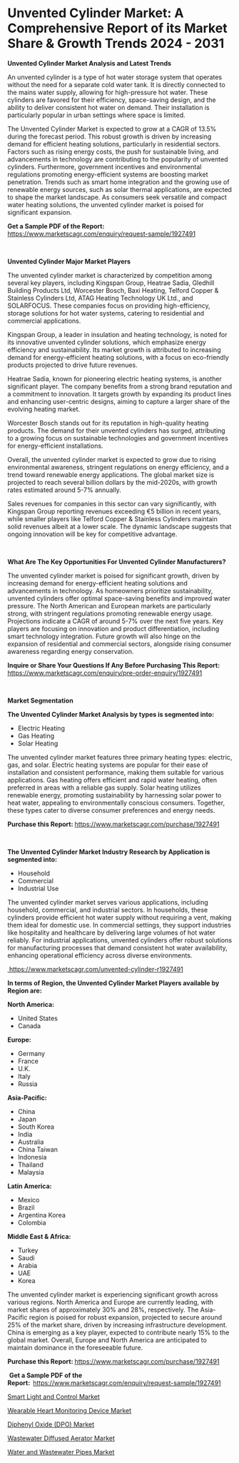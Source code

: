<p><h1>Unvented Cylinder Market: A Comprehensive Report of its Market Share & Growth Trends 2024 - 2031</h1></p><p><strong>Unvented Cylinder Market Analysis and Latest Trends</strong></p>
<p><p>An unvented cylinder is a type of hot water storage system that operates without the need for a separate cold water tank. It is directly connected to the mains water supply, allowing for high-pressure hot water. These cylinders are favored for their efficiency, space-saving design, and the ability to deliver consistent hot water on demand. Their installation is particularly popular in urban settings where space is limited.</p><p>The Unvented Cylinder Market is expected to grow at a CAGR of 13.5% during the forecast period. This robust growth is driven by increasing demand for efficient heating solutions, particularly in residential sectors. Factors such as rising energy costs, the push for sustainable living, and advancements in technology are contributing to the popularity of unvented cylinders. Furthermore, government incentives and environmental regulations promoting energy-efficient systems are boosting market penetration. Trends such as smart home integration and the growing use of renewable energy sources, such as solar thermal applications, are expected to shape the market landscape. As consumers seek versatile and compact water heating solutions, the unvented cylinder market is poised for significant expansion.</p></p>
<p><strong>Get a Sample PDF of the Report:&nbsp;</strong> <a href="https://www.marketscagr.com/enquiry/request-sample/1927491?utm_campaign=1802&utm_medium=2&utm_source=Github&utm_content=ia&utm_term=25102024&utm_id=unvented-cylinder">https://www.marketscagr.com/enquiry/request-sample/1927491</a></p>
<p>&nbsp;</p>
<p><strong>Unvented Cylinder Major Market Players</strong></p>
<p><p>The unvented cylinder market is characterized by competition among several key players, including Kingspan Group, Heatrae Sadia, Gledhill Building Products Ltd, Worcester Bosch, Baxi Heating, Telford Copper & Stainless Cylinders Ltd, ATAG Heating Technology UK Ltd., and SOLARFOCUS. These companies focus on providing high-efficiency, storage solutions for hot water systems, catering to residential and commercial applications.</p><p>Kingspan Group, a leader in insulation and heating technology, is noted for its innovative unvented cylinder solutions, which emphasize energy efficiency and sustainability. Its market growth is attributed to increasing demand for energy-efficient heating solutions, with a focus on eco-friendly products projected to drive future revenues. </p><p>Heatrae Sadia, known for pioneering electric heating systems, is another significant player. The company benefits from a strong brand reputation and a commitment to innovation. It targets growth by expanding its product lines and enhancing user-centric designs, aiming to capture a larger share of the evolving heating market.</p><p>Worcester Bosch stands out for its reputation in high-quality heating products. The demand for their unvented cylinders has surged, attributing to a growing focus on sustainable technologies and government incentives for energy-efficient installations.</p><p>Overall, the unvented cylinder market is expected to grow due to rising environmental awareness, stringent regulations on energy efficiency, and a trend toward renewable energy applications. The global market size is projected to reach several billion dollars by the mid-2020s, with growth rates estimated around 5-7% annually.</p><p>Sales revenues for companies in this sector can vary significantly, with Kingspan Group reporting revenues exceeding €5 billion in recent years, while smaller players like Telford Copper & Stainless Cylinders maintain solid revenues albeit at a lower scale. The dynamic landscape suggests that ongoing innovation will be key for competitive advantage.</p></p>
<p>&nbsp;</p>
<p><strong>What Are The Key Opportunities For Unvented Cylinder Manufacturers?</strong></p>
<p><p>The unvented cylinder market is poised for significant growth, driven by increasing demand for energy-efficient heating solutions and advancements in technology. As homeowners prioritize sustainability, unvented cylinders offer optimal space-saving benefits and improved water pressure. The North American and European markets are particularly strong, with stringent regulations promoting renewable energy usage. Projections indicate a CAGR of around 5-7% over the next five years. Key players are focusing on innovation and product differentiation, including smart technology integration. Future growth will also hinge on the expansion of residential and commercial sectors, alongside rising consumer awareness regarding energy conservation.</p></p>
<p><strong>Inquire or Share Your Questions If Any Before Purchasing This Report:</strong> <a href="https://www.marketscagr.com/enquiry/pre-order-enquiry/1927491?utm_campaign=1802&utm_medium=2&utm_source=Github&utm_content=ia&utm_term=25102024&utm_id=unvented-cylinder">https://www.marketscagr.com/enquiry/pre-order-enquiry/1927491</a></p>
<p>&nbsp;</p>
<p><strong>Market Segmentation</strong></p>
<p><strong>The Unvented Cylinder Market Analysis by types is segmented into:</strong></p>
<p><ul><li>Electric Heating</li><li>Gas Heating</li><li>Solar Heating</li></ul></p>
<p><p>The unvented cylinder market features three primary heating types: electric, gas, and solar. Electric heating systems are popular for their ease of installation and consistent performance, making them suitable for various applications. Gas heating offers efficient and rapid water heating, often preferred in areas with a reliable gas supply. Solar heating utilizes renewable energy, promoting sustainability by harnessing solar power to heat water, appealing to environmentally conscious consumers. Together, these types cater to diverse consumer preferences and energy needs.</p></p>
<p><strong>Purchase this Report:&nbsp;</strong><a href="https://www.marketscagr.com/purchase/1927491?utm_campaign=1802&utm_medium=2&utm_source=Github&utm_content=ia&utm_term=25102024&utm_id=unvented-cylinder">https://www.marketscagr.com/purchase/1927491</a></p>
<p>&nbsp;</p>
<p><strong>The Unvented Cylinder Market Industry Research by Application is segmented into:</strong></p>
<p><ul><li>Household</li><li>Commercial</li><li>Industrial Use</li></ul></p>
<p><p>The unvented cylinder market serves various applications, including household, commercial, and industrial sectors. In households, these cylinders provide efficient hot water supply without requiring a vent, making them ideal for domestic use. In commercial settings, they support industries like hospitality and healthcare by delivering large volumes of hot water reliably. For industrial applications, unvented cylinders offer robust solutions for manufacturing processes that demand consistent hot water availability, enhancing operational efficiency across diverse environments.</p></p>
<p><a href="https://www.marketscagr.com/unvented-cylinder-r1927491?utm_campaign=1802&utm_medium=2&utm_source=Github&utm_content=ia&utm_term=25102024&utm_id=unvented-cylinder">&nbsp;https://www.marketscagr.com/unvented-cylinder-r1927491</a></p>
<p><strong>In terms of Region, the Unvented Cylinder Market Players available by Region are:</strong></p>
<p>
    <p> <strong> North America: </strong>
        <ul>
            <li>United States</li>
            <li>Canada</li>
        </ul>
        </p> 
    <p> <strong> Europe: </strong>
        <ul>
            <li>Germany</li>
            <li>France</li>
            <li>U.K.</li>
            <li>Italy</li>
            <li>Russia</li>
        </ul>
        </p> 
    <p> <strong> Asia-Pacific: </strong>
        <ul>
            <li>China</li>
            <li>Japan</li>
            <li>South Korea</li>
            <li>India</li>
            <li>Australia</li>
            <li>China Taiwan</li>
            <li>Indonesia</li>
            <li>Thailand</li>
            <li>Malaysia</li>
        </ul>
        </p> 
    <p> <strong> Latin America: </strong>
        <ul>
            <li>Mexico</li>
            <li>Brazil</li>
            <li>Argentina Korea</li>
            <li>Colombia</li>
        </ul>
        </p> 
    <p> <strong> Middle East & Africa: </strong>
        <ul>
            <li>Turkey</li>
            <li>Saudi</li>
            <li>Arabia</li>
            <li>UAE</li>
            <li>Korea</li>
        </ul>
    </p>
    </p>
<p><p>The unvented cylinder market is experiencing significant growth across various regions. North America and Europe are currently leading, with market shares of approximately 30% and 28%, respectively. The Asia-Pacific region is poised for robust expansion, projected to secure around 25% of the market share, driven by increasing infrastructure development. China is emerging as a key player, expected to contribute nearly 15% to the global market. Overall, Europe and North America are anticipated to maintain dominance in the foreseeable future.</p></p>
<p><strong>Purchase this Report: </strong><a href="https://www.marketscagr.com/purchase/1927491?utm_campaign=1802&utm_medium=2&utm_source=Github&utm_content=ia&utm_term=25102024&utm_id=unvented-cylinder">https://www.marketscagr.com/purchase/1927491</a></p>
<p>&nbsp;<strong>Get a Sample PDF of the Report:&nbsp;&nbsp;</strong><a href="https://www.marketscagr.com/enquiry/request-sample/1927491?utm_campaign=1802&utm_medium=2&utm_source=Github&utm_content=ia&utm_term=25102024&utm_id=unvented-cylinder">https://www.marketscagr.com/enquiry/request-sample/1927491</a></p>
<p><strong></strong></p>
<p><p><a href="https://www.linkedin.com/pulse/strategic-insights-global-smart-light-control-market-trends-9gxvf?utm_campaign=1802&utm_medium=2&utm_source=Github&utm_content=ia&utm_term=25102024&utm_id=unvented-cylinder">Smart Light and Control Market</a></p><p><a href="https://www.linkedin.com/pulse/evaluating-wearable-heart-monitoring-device-market-trends-growth-ancce?utm_campaign=1802&utm_medium=2&utm_source=Github&utm_content=ia&utm_term=25102024&utm_id=unvented-cylinder">Wearable Heart Monitoring Device Market</a></p><p><a href="https://www.linkedin.com/pulse/diphenyl-oxide-dpo-market-navigating-challenges-unlocking-yxkvf?utm_campaign=1802&utm_medium=2&utm_source=Github&utm_content=ia&utm_term=25102024&utm_id=unvented-cylinder">Diphenyl Oxide (DPO) Market</a></p><p><a href="https://www.linkedin.com/pulse/navigating-global-wastewater-diffused-aerator-market-from-3r3ic?utm_campaign=1802&utm_medium=2&utm_source=Github&utm_content=ia&utm_term=25102024&utm_id=unvented-cylinder">Wastewater Diffused Aerator Market</a></p><p><a href="https://www.linkedin.com/pulse/water-wastewater-pipes-spectrum-usage-patterns-sector-evolution-yodhf?utm_campaign=1802&utm_medium=2&utm_source=Github&utm_content=ia&utm_term=25102024&utm_id=unvented-cylinder">Water and Wastewater Pipes Market</a></p></p>